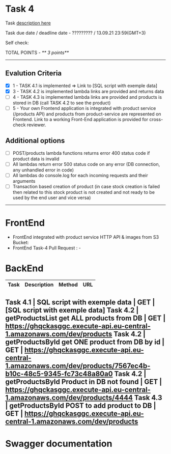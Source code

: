 # __Task 4__

Task [description here](https://github.com/EPAM-JS-Competency-center/cloud-development-course-initial/blob/main/task4-integration-with-database/task.md)

Task due date / deadline date - ????????? / 13.09.21 23:59(GMT+3)

Self check:
 
 TOTAL POINTS - _** 3 points**_
 
-----------
## __Evalution Criteria__

- [x] 1 - TASK 4.1 is implemented => Link to [SQL script with exemple data]
- [x] 3 - TASK 4.2 is implemented lambda links are provided and returns data
- [ ] 4 - TASK 4.3 is implemented lambda links are provided and products is stored in DB (call TASK 4.2 to see the product)
- [ ] 5 - Your own Frontend application is integrated with product service (/products API) and products from product-service are represented on Frontend. Link to a working Front-End application is provided for cross-check reviewer.

## __Additional options__

- [ ] POST/products lambda functions returns error 400 status code if product data is invalid
- [ ] All lambdas return error 500 status code on any error (DB connection, any unhandled error in code)
- [ ] All lambdas do console.log for each incoming requests and their arguments
- [ ] Transaction based creation of product (in case stock creation is failed then related to this stock product is not created and not ready to be used by the end user and vice versa)
------------
# __FrontEnd__

* FrontEnd integrated with product service HTTP API & images from S3 Bucket: 
* FrontEnd Task-4 Pull Request : - 

# __BackEnd__

Task | Description | Method | URL 
-------|-------------|--------|-----

Task 4.1 | SQL script with exemple data | GET | [SQL script with exemple data]
Task 4.2 | getProductsList get ALL products from DB | GET | https://ghqckasggc.execute-api.eu-central-1.amazonaws.com/dev/products
Task 4.2 | getProductsById get ONE product from DB by id | GET | https://ghqckasggc.execute-api.eu-central-1.amazonaws.com/dev/products/7567ec4b-b10c-48c5-9345-fc73c48a80a0
Task 4.2 | getProductsById Product in DB not found | GET | https://ghqckasggc.execute-api.eu-central-1.amazonaws.com/dev/products/4444
Task 4.3 | getProductsById POST to add product to DB | GET | https://ghqckasggc.execute-api.eu-central-1.amazonaws.com/dev/products
------------

# __Swagger documentation__
